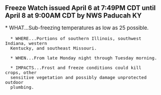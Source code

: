 <p>
   <h2>Freeze Watch issued April 6 at 7:49PM CDT until April 8 at 9:00AM CDT by NWS Paducah KY</h2>
   <div style="font-size:120%">* WHAT...Sub-freezing temperatures as low as 25 possible.
      
      * WHERE...Portions of southern Illinois, southwest Indiana, western
      Kentucky, and southeast Missouri.
      
      * WHEN...From late Monday night through Tuesday morning.
      
      * IMPACTS...Frost and freeze conditions could kill crops, other
      sensitive vegetation and possibly damage unprotected outdoor
      plumbing.
   </div>
</p>
